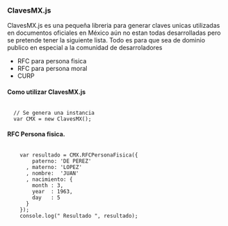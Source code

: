 <h3>ClavesMX.js</h3>

<p>ClavesMX.js es una pequeña libreria para generar claves unicas utilizadas en documentos oficiales en México aún no estan todas desarrolladas
pero se pretende tener la siguiente lista. Todo es para que sea de dominio publico en especial a la comunidad de desarroladores</p>

<ul>
  <li>RFC para persona fisica</li>
  <li>RFC para persona moral</li>
  <li>CURP</li>
</ul>

<h4> Como utilizar ClavesMX.js </h4>
<code>
  // Se genera una instancia 
  var CMX = new ClavesMX();
</code>

<h4>RFC Persona fisica.</h4>
<code>
 	var resultado = CMX.RFCPersonaFisica({
	    paterno: 'DE PEREZ'
	  , materno: 'LOPEZ'
	  , nombre:  'JUAN'
	  , nacimiento: {
	    month : 3,
	    year  : 1963,
	    day   : 5
	  }
	});
	console.log(" Resultado ", resultado);
</code>
